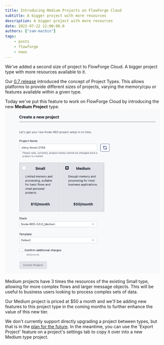 ```yaml
---
title: Introducing Medium Projects on FlowForge Cloud
subtitle: A bigger project with more resources
description: A bigger project with more resources
date: 2022-07-22 12:00:00.0
authors: ["sam-machin"]
tags:
    - posts
    - flowforge
    - news
---
```

We've added a second size of project to FlowForge Cloud. A bigger project type with more resources available to it.
<!--more-->

Our [0.7 release](https://flowforge.com/blog/2022/07/flowforge-07-released/) introduced the concept of Project Types. This allows platforms to provide different sizes of projects, varying the memory/cpu or features available within a given type.

Today we've put this feature to work on FlowForge Cloud by introducing the new **Medium Project** type.
![](./images/project-type.png)

Medium projects have 3 times the resources of the existing Small type, allowing for more complex flows and larger message objects. This will be useful to business users looking to process complex sets of data.

Our Medium project is priced at $50 a month and we'll be adding new features to this project type in the coming months to further enhance the value of this new tier.

We don't currently support directly upgrading a project between types, but that is in the [plan for the future](https://github.com/flowforge/flowforge/issues/595). In the meantime, you can use the 'Export Project' feature on a project's settings tab to copy it over into a new Medium type project.




